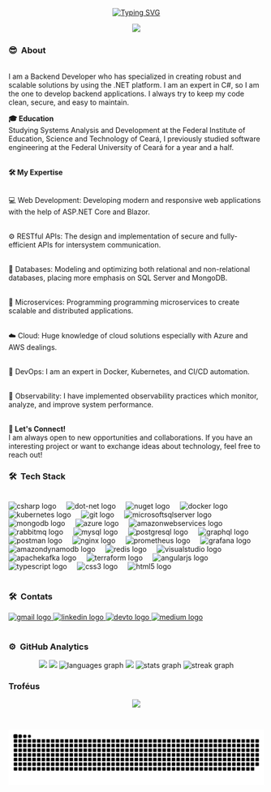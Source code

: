 <p align="center" >
<a href="[https://git.io/typing-sv](https://git.io/typing-sv)g"><img src="https://readme-typing-svg.demolab.com?font=Fira+Sans&size=22&duration=3000&pause=1000&color=993399&center=true&vCenter=true&width=450&lines=Ol%C3%A1!+%F0%9F%91%8B%F0%9F%8F%BB+Bem+Vindos!;Meu+nome+é+Fabrício!;Desenvolvedor+Backend" alt="Typing SVG" /></a>
</p>

   <div align="center">
  <img height="500" src="https://user-images.githubusercontent.com/135553/106216213-6960f680-61b1-11eb-8f89-3caa72b129a2.gif"  />
</div>

### 😎 &nbsp;About

<p align="center">
 
<br>I am a Backend Developer who has specialized in creating robust and scalable solutions by using the .NET platform. I am an expert in C#, so I am the one to develop backend applications. I always try to keep my code clean, secure, and easy to maintain.
<br>

<strong>🎓 Education </strong>
<br>
Studying Systems Analysis and Development at the Federal Institute of Education, Science and Technology of Ceará, I previously studied software engineering at the Federal University of Ceará for a year and a half.

<br><strong> 🛠️ My Expertise </strong>

<br>💻 Web Development: Developing modern and responsive web applications with the help of ASP.NET Core and Blazor.

<br>⚙️ RESTful APIs: The design and implementation of secure and fully-efficient APIs for intersystem communication.

<br>🎲 Databases: Modeling and optimizing both relational and non-relational databases, placing more emphasis on SQL Server and MongoDB.

<br>🧩 Microservices: Programming programming microservices to create scalable and distributed applications.

<br>☁️ Cloud: Huge knowledge of cloud solutions especially with Azure and AWS dealings.

<br>🔐 DevOps: I am an expert in Docker, Kubernetes, and CI/CD automation.

<br>🔎 Observability: I have implemented observability practices which monitor, analyze, and improve system performance.

<br><strong> 💬 Let's Connect! </strong>
<br>I am always open to new opportunities and collaborations. If you have an interesting project or want to exchange ideas about technology, feel free to reach out!
</p>

 ### 🛠 &nbsp;Tech Stack
 <br>
<div align="left">
  <img src="https://skillicons.dev/icons?i=cs" height="30" alt="csharp logo"  />
  <img width="12" />
  <img src="https://skillicons.dev/icons?i=dotnet" height="30" alt="dot-net logo"  />
  <img width="12" />
  <img src="https://cdn.simpleicons.org/nuget/004880" height="30" alt="nuget logo"  />
  <img width="12" />
  <img src="https://skillicons.dev/icons?i=docker" height="30" alt="docker logo"  />
  <img width="12" />
  <img src="https://skillicons.dev/icons?i=kubernetes" height="30" alt="kubernetes logo"  />
  <img width="12" />
  <img src="https://skillicons.dev/icons?i=git" height="30" alt="git logo"  />
  <img width="12" />
  <img src="https://cdn.jsdelivr.net/gh/devicons/devicon/icons/microsoftsqlserver/microsoftsqlserver-plain.svg" height="30" alt="microsoftsqlserver logo"  />
  <img width="12" />
  <img src="https://cdn.jsdelivr.net/gh/devicons/devicon/icons/mongodb/mongodb-original.svg" height="30" alt="mongodb logo"  />
  <img width="12" />
  <img src="https://skillicons.dev/icons?i=azure" height="30" alt="azure logo"  />
  <img width="12" />
  <img src="https://skillicons.dev/icons?i=aws" height="30" alt="amazonwebservices logo"  />
  <img width="12" />
  <img src="https://cdn.simpleicons.org/rabbitmq/FF6600" height="30" alt="rabbitmq logo"  />
  <img width="12" />
  <img src="https://cdn.jsdelivr.net/gh/devicons/devicon/icons/mysql/mysql-original.svg" height="30" alt="mysql logo"  />
  <img width="12" />
  <img src="https://cdn.jsdelivr.net/gh/devicons/devicon/icons/postgresql/postgresql-original.svg" height="30" alt="postgresql logo"  />
  <img width="12" />
  <img src="https://cdn.jsdelivr.net/gh/devicons/devicon/icons/graphql/graphql-plain.svg" height="30" alt="graphql logo"  />
  <img width="12" />
  <img src="https://skillicons.dev/icons?i=postman" height="30" alt="postman logo"  />
  <img width="12" />
  <img src="https://cdn.jsdelivr.net/gh/devicons/devicon/icons/nginx/nginx-original.svg" height="30" alt="nginx logo"  />
  <img width="12" />
  <img src="https://skillicons.dev/icons?i=prometheus" height="30" alt="prometheus logo"  />
  <img width="12" />
  <img src="https://cdn.jsdelivr.net/gh/devicons/devicon/icons/grafana/grafana-original.svg" height="30" alt="grafana logo"  />
  <img width="12" />
  <img src="https://skillicons.dev/icons?i=dynamodb" height="30" alt="amazondynamodb logo"  />
  <img width="12" />
  <img src="https://cdn.jsdelivr.net/gh/devicons/devicon/icons/redis/redis-original.svg" height="30" alt="redis logo"  />
  <img width="12" />
  <img src="https://skillicons.dev/icons?i=visualstudio" height="30" alt="visualstudio logo"  />
  <img width="12" />
  <img src="https://skillicons.dev/icons?i=kafka" height="30" alt="apachekafka logo"  />
  <img width="12" />
  <img src="https://cdn.jsdelivr.net/gh/devicons/devicon/icons/terraform/terraform-original.svg" height="30" alt="terraform logo"  />
  <img width="12" />
  <img src="https://skillicons.dev/icons?i=angular" height="30" alt="angularjs logo"  />
  <img width="12" />
  <img src="https://skillicons.dev/icons?i=ts" height="30" alt="typescript logo"  />
  <img width="12" />
  <img src="https://skillicons.dev/icons?i=css" height="30" alt="css3 logo"  />
  <img width="12" />
  <img src="https://skillicons.dev/icons?i=html" height="30" alt="html5 logo"  />
</div>
<br>

 ### 🛠 &nbsp;Contats

<div align="left">
  <a href="mailto:fabricioccarvalho348@gmail.com" target="_blank">
    <img src="https://img.shields.io/static/v1?message=Gmail&logo=gmail&label=&color=D14836&logoColor=white&labelColor=&style=for-the-badge" height="35" alt="gmail logo"  />
  </a>
  <a href="https://www.linkedin.com/in/inacio-fabricio-carvalho/" target="_blank">
    <img src="https://img.shields.io/static/v1?message=LinkedIn&logo=linkedin&label=&color=0077B5&logoColor=white&labelColor=&style=for-the-badge" height="35" alt="linkedin logo"  />
  </a>
  <a href="https://dev.to/fabriciocarvalho348" target="_blank">
    <img src="https://img.shields.io/static/v1?message=dev.to&logo=dev.to&label=&color=0A0A0A&logoColor=white&labelColor=&style=for-the-badge" height="35" alt="devto logo"  />
  </a>
  <a href="https://medium.com/@fabriciocarvalhodev" target="_blank">
    <img src="https://img.shields.io/static/v1?message=Medium&logo=medium&label=&color=12100E&logoColor=white&labelColor=&style=for-the-badge" height="35" alt="medium logo"  />
  </a>
</div>
<br>

###
 ### ⚙️ &nbsp;GitHub Analytics
<div align="center">
 <img src="http://github-profile-summary-cards.vercel.app/api/cards/stats?username=fabriciocarvalho348&theme=tokyonight&rank_icon=defaut&include_all_commits=true" />
 <img src="http://github-profile-summary-cards.vercel.app/api/cards/productive-time?username=fabriciocarvalho348&theme=tokyonight&utcOffset=8" />
   <img src="https://github-readme-stats.vercel.app/api/top-langs?username=FabricioCarvalho348&locale=en&hide_title=false&layout=compact&card_width=320&langs_count=5&theme=tokyonight&hide_border=false" height="150" alt="languages graph"  />
 <img src="http://github-profile-summary-cards.vercel.app/api/cards/profile-details?username=fabriciocarvalho348&theme=tokyonight&card_width=500px" />
  <img src="https://github-readme-stats.vercel.app/api?username=FabricioCarvalho348&hide_title=false&hide_rank=false&show_icons=true&include_all_commits=true&count_private=true&disable_animations=false&theme=tokyonight&locale=en&hide_border=false" height="150" alt="stats graph"  />
  <img src="https://streak-stats.demolab.com?user=FabricioCarvalho348&locale=en&mode=daily&theme=tokyonight&hide_border=false&border_radius=5" height="150" alt="streak graph"  />
</div>

<h3>Troféus</h3>
   <div align="center">
       <img src="https://github-profile-trophy.vercel.app/?username=fabriciocarvalho348&theme=tokyonight&column=-1"/>
   </div>

###

<br clear="both">

<img src="https://raw.githubusercontent.com/FabricioCarvalho348/FabricioCarvalho348/output/snake.svg" alt="Snake animation" />

###
